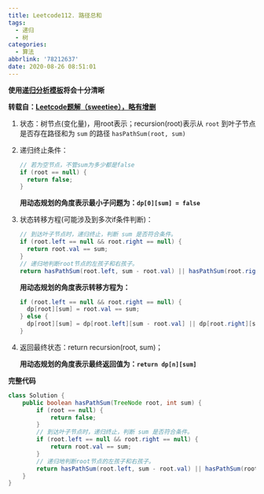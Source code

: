 ```yaml
---
title: Leetcode112. 路径总和
tags:
  - 递归
  - 树
categories:
  - 算法
abbrlink: '78212637'
date: 2020-08-26 08:51:01
---
```


**使用[递归分析模板](./分而治之和递归的区别.md)将会十分清晰**

**转载自：[Leetcode题解（sweetiee），略有增删](https://leetcode-cn.com/problems/path-sum/solution/jian-dan-di-gui-bi-xu-miao-dong-by-sweetiee-2/)**

<!-- more -->

1. 状态：树节点(变化量)，用root表示；recursion(root)表示从 `root` 到叶子节点是否存在路径和为 `sum` 的路径 `hasPathSum(root, sum)`

2. 递归终止条件：

   ```java
   // 若为空节点，不管sum为多少都是false
   if (root == null) {
     return false;
   }
   ```

   **用动态规划的角度表示最小子问题为：`dp[0][sum] = false`**

3. 状态转移方程(可能涉及到多次if条件判断)：

   ```java
   // 到达叶子节点时，递归终止，判断 sum 是否符合条件。
   if (root.left == null && root.right == null) {
     return root.val == sum;
   }
   // 递归地判断root节点的左孩子和右孩子。
   return hasPathSum(root.left, sum - root.val) || hasPathSum(root.right, sum - root.val);
   ```

   **用动态规划的角度表示转移方程为：**

   ```java
   if (root.left == null && root.right == null) {
     dp[root][sum] = root.val == sum;
   } else {
     dp[root][sum] = dp[root.left][sum - root.val] || dp[root.right][sum - root.val]
   }
   ```

4. 返回最终状态：return recursion(root, sum)；

   **用动态规划的角度表示最终返回值为：`return dp[n][sum]`**

**完整代码**

```java
class Solution {
    public boolean hasPathSum(TreeNode root, int sum) {
        if (root == null) {
            return false;
        }
        // 到达叶子节点时，递归终止，判断 sum 是否符合条件。
        if (root.left == null && root.right == null) {
            return root.val == sum;
        }
        // 递归地判断root节点的左孩子和右孩子。
        return hasPathSum(root.left, sum - root.val) || hasPathSum(root.right, sum - root.val);
    }
}
```

